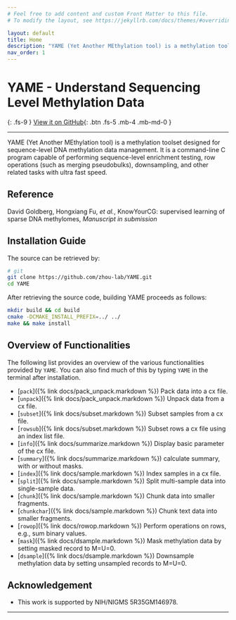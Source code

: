 ```yaml
---
# Feel free to add content and custom Front Matter to this file.
# To modify the layout, see https://jekyllrb.com/docs/themes/#overriding-theme-defaults

layout: default
title: Home
description: "YAME (Yet Another MEthylation tool) is a methylation toolset designed for sequence-level DNA methylation data management. It is a command-line C program capable of performing sequence-level enrichment testing, row operations (such as merging pseudobulks), downsampling, and other related tasks with ultra fast speed."
nav_order: 1
---
```


# YAME - Understand Sequencing Level Methylation Data
{: .fs-9 }
[View it on GitHub](https://github.com/zhou-lab/YAME){: .btn .fs-5 .mb-4 .mb-md-0 }

---

YAME (Yet Another MEthylation tool) is a methylation toolset designed for sequence-level DNA methylation data management. It is a command-line C program capable of performing sequence-level enrichment testing, row operations (such as merging pseudobulks), downsampling, and other related tasks with ultra fast speed.

## Reference

David Goldberg, Hongxiang Fu, *et al.*,
KnowYourCG: supervised learning of sparse DNA methylomes,
*Manuscript in submission*

## Installation Guide
The source can be retrieved by:

```bash
# git
git clone https://github.com/zhou-lab/YAME.git
cd YAME
```
After retrieving the source code, building YAME proceeds as follows:

```bash
mkdir build && cd build
cmake -DCMAKE_INSTALL_PREFIX=../ ../
make && make install
```

## Overview of Functionalities

The following list provides an overview of the various functionalities provided by
`YAME`. You can also find much of this by typing `YAME` in the terminal after installation.

  - [`pack`]({% link docs/pack_unpack.markdown %}) Pack data into a cx file. 
  - [`unpack`]({% link docs/pack_unpack.markdown %}) Unpack data from a cx file.
  - [`subset`]({% link docs/subset.markdown %}) Subset samples from a cx file.
  - [`rowsub`]({% link docs/subset.markdown %}) Subset rows a cx file using an index list file.
  - [`info`]({% link docs/summarize.markdown %})   Display basic parameter of the cx file.
  - [`summary`]({% link docs/summarize.markdown %}) calculate summary, with or without masks.
  - [`index`]({% link docs/sample.markdown %}) Index samples in a cx file.
  - [`split`]({% link docs/sample.markdown %}) Split multi-sample data into single-sample data.
  - [`chunk`]({% link docs/sample.markdown %}) Chunk data into smaller fragments.
  - [`chunkchar`]({% link docs/sample.markdown %}) Chunk text data into smaller fragments.
  - [`rowop`]({% link docs/rowop.markdown %}) Perform operations on rows, e.g., sum binary values.
  - [`mask`]({% link docs/dsample.markdown %}) Mask methylation data by setting masked record to M=U=0.
  - [`dsample`]({% link docs/dsample.markdown %}) Downsample methylation data by setting unsampled records to M=U=0.

## Acknowledgement
  - This work is supported by NIH/NIGMS 5R35GM146978.

---